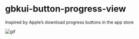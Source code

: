 # gbkui-button-progress-view
Inspired by Apple’s download progress buttons in the app store

![gif](http://petelada.com/images/plada-loading-button.gif)
